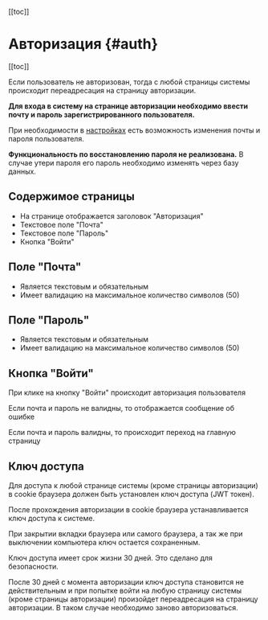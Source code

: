 [[toc]]

# Авторизация {#auth}

[[toc]]

Если пользователь не авторизован, тогда с любой страницы системы происходит переадресация на страницу авторизации.

**Для входа в систему на странице авторизации необходимо ввести почту и пароль зарегистрированного пользователя.**

При необходимости в [настройках](/docs/settings.html) есть возможность изменения почты и пароля пользователя.

**Функциональность по восстановлению пароля не реализована.** В случае утери пароля его пароль необходимо изменять через базу данных.

## Содержимое страницы

- На странице отображается заголовок "Авторизация"
- Текстовое поле "Почта"
- Текстовое поле "Пароль"
- Кнопка "Войти"

## Поле "Почта"

- Является текстовым и обязательным
- Имеет валидацию на максимальное количество символов (50)

## Поле "Пароль"

- Является текстовым и обязательным
- Имеет валидацию на максимальное количество символов (50)

## Кнопка "Войти"

При клике на кнопку "Войти" происходит авторизация пользователя

Если почта и пароль не валидны, то отображается сообщение об ошибке

Если почта и пароль валидны, то происходит переход на главную страницу

## Ключ доступа

Для доступа к любой странице системы (кроме страницы авторизации) в cookie браузера должен быть установлен ключ доступа (JWT токен).

После прохождения авторизации в cookie браузера устанавливается ключ доступа к системе.

При закрытии вкладки браузера или самого браузера, а так же при выключении компьютера ключ остается сохраненным.

Ключ доступа имеет срок жизни 30 дней. Это сделано для безопасности.

После 30 дней с момента авторизации ключ доступа становится не действительным и при попытке войти на любую страницу системы
(кроме страницы авторизации) произойдет переадресация на страницу авторизации. В таком случае необходимо заново авторизоваться.
